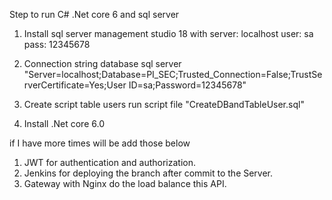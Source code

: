 Step to run C# .Net core 6 and sql server

1. Install sql server management studio 18 with 
server: localhost
user: sa
pass: 12345678

2. Connection string database sql server 
"Server=localhost;Database=PI_SEC;Trusted_Connection=False;TrustServerCertificate=Yes;User ID=sa;Password=12345678"

3. Create script table users
run script file "CreateDBandTableUser.sql"

4. Install .Net core 6.0


if I have more times will be add those below
1. JWT for authentication and authorization.
2. Jenkins for deploying the branch after commit to the Server.
3. Gateway with Nginx do the load balance this API.
